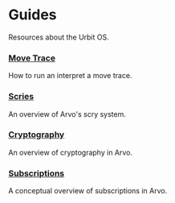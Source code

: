 # Guides

Resources about the Urbit OS.

### [Move Trace](/system/kernel/arvo/guides/move-trace)

How to run an interpret a move trace.

### [Scries](/system/kernel/arvo/guides/scry)

An overview of Arvo's scry system.

### [Cryptography](/system/kernel/arvo/guides/cryptography)

An overview of cryptography in Arvo.

### [Subscriptions](/system/kernel/arvo/guides/subscriptions)

A conceptual overview of subscriptions in Arvo.
